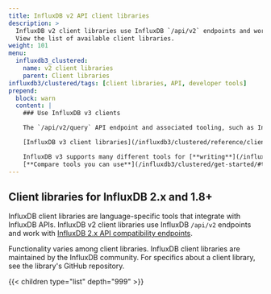 ```yaml
---
title: InfluxDB v2 API client libraries
description: >
  InfluxDB v2 client libraries use InfluxDB `/api/v2` endpoints and work with [InfluxDB 2.x API compatibility endpoints](/influxdb/v1/tools/api/#influxdb-2x-api-compatibility-endpoints).
  View the list of available client libraries.
weight: 101
menu:
  influxdb3_clustered:
    name: v2 client libraries
    parent: Client libraries
influxdb3/clustered/tags: [client libraries, API, developer tools]
prepend:
  block: warn
  content: |
    ### Use InfluxDB v3 clients

    The `/api/v2/query` API endpoint and associated tooling, such as InfluxDB v2 client libraries and the `influx` CLI, **can't** query an {{% product-name omit=" Clustered" %}} cluster.

    [InfluxDB v3 client libraries](/influxdb3/clustered/reference/client-libraries/v3/) and [Flight SQL clients](/influxdb3/clustered/reference/client-libraries/) are available that integrate with your code to write and query data stored in {{% product-name %}}.

    InfluxDB v3 supports many different tools for [**writing**](/influxdb3/clustered/write-data/) and [**querying**](/influxdb3/clustered/query-data/) data.
    [**Compare tools you can use**](/influxdb3/clustered/get-started/#tools-to-use) to interact with {{% product-name %}}.
---
```


## Client libraries for InfluxDB 2.x and 1.8+

InfluxDB client libraries are language-specific tools that integrate with InfluxDB APIs.
InfluxDB v2 client libraries use InfluxDB `/api/v2` endpoints and work with [InfluxDB 2.x API compatibility endpoints](/influxdb/v1/tools/api/#influxdb-2x-api-compatibility-endpoints).

Functionality varies among client libraries.
InfluxDB client libraries are maintained by the InfluxDB community.
For specifics about a client library, see the library's GitHub repository.

{{< children type="list" depth="999" >}}
